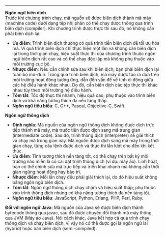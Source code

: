 
---
**Ngôn ngữ biên dịch**  
Trước khi chương trình chạy, mã nguồn sẽ được biên dịch thành mã máy (machine code) dưới dạng tệp nhị phân có thể chạy được thông qua trình biên dịch (compiler). Khi chương trình được thực thi sau đó, nó không cần phải biên dịch lại.

- **Ưu điểm**: Trình biên dịch thường có quá trình tiền biên dịch để tối ưu hóa mã. Vì quá trình biên dịch chỉ thực hiện một lần và không cần biên dịch lại trong thời gian chạy, hiệu suất thực thi của chương trình thuộc ngôn ngữ biên dịch rất cao và có thể chạy độc lập mà không phụ thuộc vào môi trường cục bộ.
- **Nhược điểm**: Nếu cần chỉnh sửa sau khi biên dịch, bạn phải biên dịch lại toàn bộ mô-đun. Trong quá trình biên dịch, mã máy được tạo ra dựa trên môi trường hoạt động tương ứng, dẫn đến vấn đề về tính di động giữa các hệ điều hành khác nhau. Do đó, cần biên dịch các tệp thực thi khác nhau tùy theo môi trường hệ điều hành.
- **Tóm tắt**: Tốc độ thực thi nhanh, hiệu quả cao; phụ thuộc vào trình biên dịch và khả năng tương thích đa nền tảng thấp.
- **Ngôn ngữ tiêu biểu**: C, C++, Pascal, Objective-C, Swift.

**Ngôn ngữ thông dịch**

- **Định nghĩa**: Mã nguồn của ngôn ngữ thông dịch không được dịch trực tiếp thành mã máy, mà trước tiên được dịch sang mã trung gian (intermediate code). Sau đó, trình thông dịch (interpreter) sẽ giải thích và chạy mã trung gian này. Mã nguồn được dịch sang mã máy trong thời gian chạy, từng câu lệnh được dịch và thực thi lần lượt cho đến khi kết thúc.
- **Ưu điểm**: Tính tương thích nền tảng tốt, có thể chạy trên bất kỳ môi trường nào miễn là có cài đặt trình thông dịch (ví dụ: máy ảo). Linh hoạt, bạn có thể chỉnh sửa mã trực tiếp và triển khai nhanh mà không cần thời gian ngừng hoạt động hay bảo trì.
- **Nhược điểm**: Mỗi lần chạy đều phải giải thích lại, do đó hiệu suất không bằng ngôn ngữ biên dịch.
- **Tóm tắt**: Ngôn ngữ thông dịch chạy chậm và hiệu suất thấp; phụ thuộc vào trình thông dịch nhưng có khả năng tương thích đa nền tảng tốt.
- **Ngôn ngữ tiêu biểu**: JavaScript, Python, Erlang, PHP, Perl, Ruby.

**Đối với ngôn ngữ Java**: Mã nguồn của Java sẽ được biên dịch thành bytecode thông qua javac, sau đó được chuyển đổi thành mã máy thông qua JVM (Máy ảo Java). Nói cách khác, Java kết hợp cả quá trình chạy thông dịch và chạy biên dịch, vì vậy nó có thể được gọi là ngôn ngữ lai (hybrid) hoặc bán biên dịch (semi-compiled).
